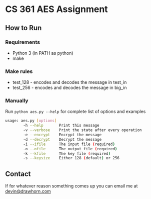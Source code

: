 # CS 361 AES Assignment

## How to Run

### Requirements

* Python 3 (in PATH as python)
* make

### Make rules

* test_128 - encodes and decodes the message in test_in
* test_256 - encodes and decodes the message in big_in

### Manually

Run `python aes.py --help` for complete list of options and examples

```bash
usage: aes.py [options]
        -h --help       Print this message
        -v --verbose    Print the state after every operation
        -e --encrypt    Encrypt the message
        -d --decrypt    Decrypt the message
        -i --ifile      The input file (required)
        -o --ofile      The output file (required)
        -k --kfile      The key file (required)
        -s --keysize    Either 128 (default) or 256
```

## Contact

If for whatever reason something comes up you can email me at devin@drawhorn.com
